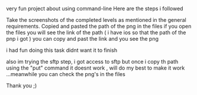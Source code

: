 very fun project about using command-line
Here are the steps i followed

Take the screenshots of the completed levels as mentioned in the general requirements.
Copied and pasted the path of the png in the files 
if you open the files you will see the link of the path ( i have ios so that the path of the pnp i got )
you can copy and past the link and you see the png 

i had fun doing this task didnt want it to finish 

also im trying the sftp step, i got access to sftp but once i copy th path using the "put" command it doesnt work , will do my best to make it work ...meanwhile you can check the png's in the files 

Thank you ;)
